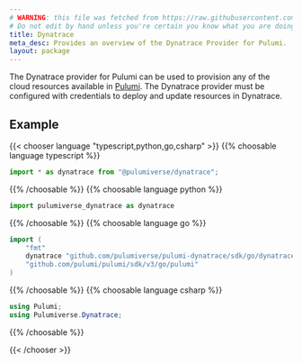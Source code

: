```yaml
---
# WARNING: this file was fetched from https://raw.githubusercontent.com/lbrlabs/pulumi-dynatrace/v0.21.2/docs/_index.md
# Do not edit by hand unless you're certain you know what you are doing!
title: Dynatrace
meta_desc: Provides an overview of the Dynatrace Provider for Pulumi.
layout: package
---
```


The Dynatrace provider for Pulumi can be used to provision any of the cloud resources available in [Pulumi](https://www.dynatrace.com/).
The Dynatrace provider must be configured with credentials to deploy and update resources in Dynatrace.

## Example

{{< chooser language "typescript,python,go,csharp" >}}
{{% choosable language typescript %}}

```typescript
import * as dynatrace from "@pulumiverse/dynatrace";
```

{{% /choosable %}}
{{% choosable language python %}}

```python
import pulumiverse_dynatrace as dynatrace
```

{{% /choosable %}}
{{% choosable language go %}}

```go
import (
	"fmt"
	dynatrace "github.com/pulumiverse/pulumi-dynatrace/sdk/go/dynatrace"
	"github.com/pulumi/pulumi/sdk/v3/go/pulumi"
)
```

{{% /choosable %}}
{{% choosable language csharp %}}

```csharp
using Pulumi;
using Pulumiverse.Dynatrace;

```

{{% /choosable %}}

{{< /chooser >}}
